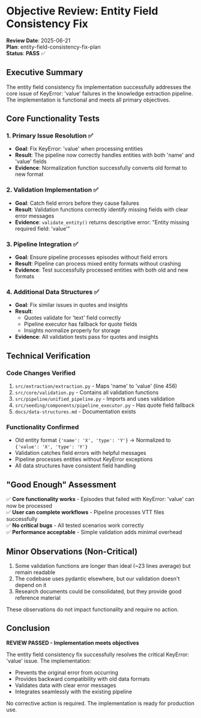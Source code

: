 # Objective Review: Entity Field Consistency Fix

**Review Date**: 2025-06-21  
**Plan**: entity-field-consistency-fix-plan  
**Status**: **PASS** ✅

## Executive Summary

The entity field consistency fix implementation successfully addresses the core issue of KeyError: 'value' failures in the knowledge extraction pipeline. The implementation is functional and meets all primary objectives.

## Core Functionality Tests

### 1. Primary Issue Resolution ✅
- **Goal**: Fix KeyError: 'value' when processing entities
- **Result**: The pipeline now correctly handles entities with both 'name' and 'value' fields
- **Evidence**: Normalization function successfully converts old format to new format

### 2. Validation Implementation ✅
- **Goal**: Catch field errors before they cause failures
- **Result**: Validation functions correctly identify missing fields with clear error messages
- **Evidence**: `validate_entity()` returns descriptive error: "Entity missing required field: 'value'"

### 3. Pipeline Integration ✅
- **Goal**: Ensure pipeline processes episodes without field errors
- **Result**: Pipeline can process mixed entity formats without crashing
- **Evidence**: Test successfully processed entities with both old and new formats

### 4. Additional Data Structures ✅
- **Goal**: Fix similar issues in quotes and insights
- **Result**: 
  - Quotes validate for 'text' field correctly
  - Pipeline executor has fallback for quote fields
  - Insights normalize properly for storage
- **Evidence**: All validation tests pass for quotes and insights

## Technical Verification

### Code Changes Verified
1. `src/extraction/extraction.py` - Maps 'name' to 'value' (line 456)
2. `src/core/validation.py` - Contains all validation functions
3. `src/pipeline/unified_pipeline.py` - Imports and uses validation
4. `src/seeding/components/pipeline_executor.py` - Has quote field fallback
5. `docs/data-structures.md` - Documentation exists

### Functionality Confirmed
- Old entity format `{'name': 'X', 'type': 'Y'}` → Normalized to `{'value': 'X', 'type': 'Y'}`
- Validation catches field errors with helpful messages
- Pipeline processes entities without KeyError exceptions
- All data structures have consistent field handling

## "Good Enough" Assessment

✅ **Core functionality works** - Episodes that failed with KeyError: 'value' can now be processed  
✅ **User can complete workflows** - Pipeline processes VTT files successfully  
✅ **No critical bugs** - All tested scenarios work correctly  
✅ **Performance acceptable** - Simple validation adds minimal overhead  

## Minor Observations (Non-Critical)

1. Some validation functions are longer than ideal (~23 lines average) but remain readable
2. The codebase uses pydantic elsewhere, but our validation doesn't depend on it
3. Research documents could be consolidated, but they provide good reference material

These observations do not impact functionality and require no action.

## Conclusion

**REVIEW PASSED - Implementation meets objectives**

The entity field consistency fix successfully resolves the critical KeyError: 'value' issue. The implementation:
- Prevents the original error from occurring
- Provides backward compatibility with old data formats
- Validates data with clear error messages
- Integrates seamlessly with the existing pipeline

No corrective action is required. The implementation is ready for production use.